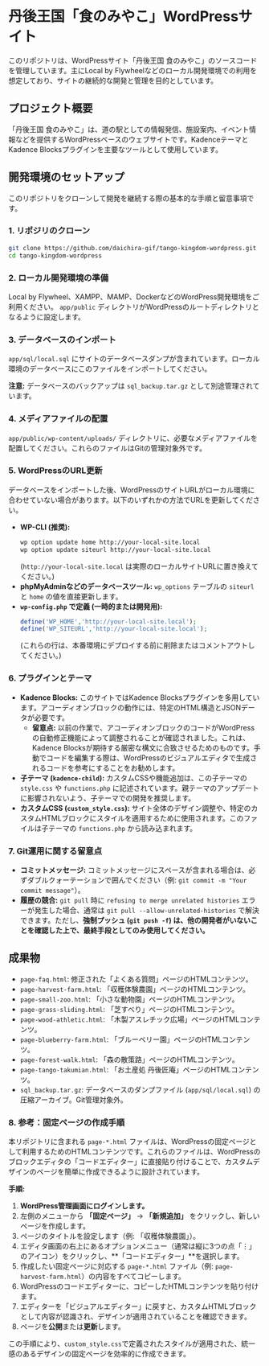 # 丹後王国「食のみやこ」WordPressサイト

このリポジトリは、WordPressサイト「丹後王国 食のみやこ」のソースコードを管理しています。主にLocal by Flywheelなどのローカル開発環境での利用を想定しており、サイトの継続的な開発と管理を目的としています。

## プロジェクト概要

「丹後王国 食のみやこ」は、道の駅としての情報発信、施設案内、イベント情報などを提供するWordPressベースのウェブサイトです。KadenceテーマとKadence Blocksプラグインを主要なツールとして使用しています。

## 開発環境のセットアップ

このリポジトリをクローンして開発を継続する際の基本的な手順と留意事項です。

### 1. リポジリのクローン

```bash
git clone https://github.com/daichira-gif/tango-kingdom-wordpress.git
cd tango-kingdom-wordpress
```

### 2. ローカル開発環境の準備

Local by Flywheel、XAMPP、MAMP、DockerなどのWordPress開発環境をご利用ください。
`app/public` ディレクトリがWordPressのルートディレクトリとなるように設定します。

### 3. データベースのインポート

`app/sql/local.sql` にサイトのデータベースダンプが含まれています。ローカル環境のデータベースにこのファイルをインポートしてください。

**注意:** データベースのバックアップは `sql_backup.tar.gz` として別途管理されています。

### 4. メディアファイルの配置

`app/public/wp-content/uploads/` ディレクトリに、必要なメディアファイルを配置してください。これらのファイルはGitの管理対象外です。

### 5. WordPressのURL更新

データベースをインポートした後、WordPressのサイトURLがローカル環境に合わせていない場合があります。以下のいずれかの方法でURLを更新してください。

*   **WP-CLI (推奨):**
    ```bash
    wp option update home http://your-local-site.local
    wp option update siteurl http://your-local-site.local
    ```
    (`http://your-local-site.local` は実際のローカルサイトURLに置き換えてください。)
*   **phpMyAdminなどのデータベースツール:** `wp_options` テーブルの `siteurl` と `home` の値を直接更新します。
*   **`wp-config.php` で定義 (一時的または開発用):**
    ```php
    define('WP_HOME','http://your-local-site.local');
    define('WP_SITEURL','http://your-local-site.local');
    ```
    (これらの行は、本番環境にデプロイする前に削除またはコメントアウトしてください。)

### 6. プラグインとテーマ

*   **Kadence Blocks:** このサイトではKadence Blocksプラグインを多用しています。アコーディオンブロックの動作には、特定のHTML構造とJSONデータが必要です。
    *   **留意点:** 以前の作業で、アコーディオンブロックのコードがWordPressの自動修正機能によって調整されることが確認されました。これは、Kadence Blocksが期待する厳密な構文に合致させるためのものです。手動でコードを編集する際は、WordPressのビジュアルエディタで生成されるコードを参考にすることをお勧めします。
*   **子テーマ (`kadence-child`):** カスタムCSSや機能追加は、この子テーマの `style.css` や `functions.php` に記述されています。親テーマのアップデートに影響されないよう、子テーマでの開発を推奨します。
*   **カスタムCSS (`custom_style.css`):** サイト全体のデザイン調整や、特定のカスタムHTMLブロックにスタイルを適用するために使用されます。このファイルは子テーマの `functions.php` から読み込まれます。

### 7. Git運用に関する留意点

*   **コミットメッセージ:** コミットメッセージにスペースが含まれる場合は、必ずダブルクォーテーションで囲んでください（例: `git commit -m "Your commit message"`）。
*   **履歴の競合:** `git pull` 時に `refusing to merge unrelated histories` エラーが発生した場合、通常は `git pull --allow-unrelated-histories` で解決できます。ただし、**強制プッシュ (`git push -f`) は、他の開発者がいないことを確認した上で、最終手段としてのみ使用してください。**

## 成果物

*   `page-faq.html`: 修正された「よくある質問」ページのHTMLコンテンツ。
*   `page-harvest-farm.html`: 「収穫体験農園」ページのHTMLコンテンツ。
*   `page-small-zoo.html`: 「小さな動物園」ページのHTMLコンテンツ。
*   `page-grass-sliding.html`: 「芝すべり」ページのHTMLコンテンツ。
*   `page-wood-athletic.html`: 「木製アスレチック広場」ページのHTMLコンテンツ。
*   `page-blueberry-farm.html`: 「ブルーベリー園」ページのHTMLコンテンツ。
*   `page-forest-walk.html`: 「森の散策路」ページのHTMLコンテンツ。
*   `page-tango-takumian.html`: 「お土産処 丹後匠庵」ページのHTMLコンテンツ。
*   `sql_backup.tar.gz`: データベースのダンプファイル (`app/sql/local.sql`) の圧縮アーカイブ。Git管理対象外。

### 8. 参考：固定ページの作成手順

本リポジトリに含まれる `page-*.html` ファイルは、WordPressの固定ページとして利用するためのHTMLコンテンツです。これらのファイルは、WordPressのブロックエディタの「コードエディター」に直接貼り付けることで、カスタムデザインのページを簡単に作成できるように設計されています。

**手順:**

1.  **WordPress管理画面にログインします。**
2.  左側のメニューから **「固定ページ」** → **「新規追加」** をクリックし、新しいページを作成します。
3.  ページのタイトルを設定します（例: 「収穫体験農園」）。
4.  エディタ画面の右上にあるオプションメニュー（通常は縦に3つの点「⋮」のアイコン）をクリックし、**「コードエディター」**を選択します。
5.  作成したい固定ページに対応する `page-*.html` ファイル（例: `page-harvest-farm.html`）の内容をすべてコピーします。
6.  WordPressのコードエディターに、コピーしたHTMLコンテンツを貼り付けます。
7.  エディターを「ビジュアルエディター」に戻すと、カスタムHTMLブロックとして内容が認識され、デザインが適用されていることを確認できます。
8.  ページを**公開**または**更新**します。

この手順により、`custom_style.css`で定義されたスタイルが適用された、統一感のあるデザインの固定ページを効率的に作成できます。